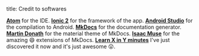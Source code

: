 title: Credit to softwares

**[Atom](http://atom.io/)** for the IDE.
**[Ionic 2](http://ionic.io/)** for the framework of the app.
**[Android Studio](https://developer.android.com/studio/index.html)** for the compilation to Android.
**[MkDocs](http://mkdocs.org/)** for the documentation generator.
**[Martin Donath](http://squidfunk.github.io/mkdocs-material)** for the material theme of MkDocs.
**[Isaac Muse](https://github.com/facelessuser/pymdown-extensions)** for the amazing :smile: extensions of MkDocs.
**[Learn X in Y minutes](https://learnxinyminutes.com)** I've just discovered it now and it's just awesome :astonished:.
